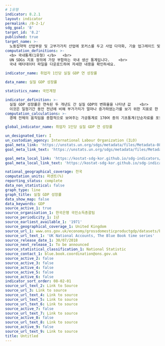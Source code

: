 ```yaml
---
# 1유형 
indicator: 8.2.1
layout: indicator
permalink: /8-2-1/
sdg_goal: '8'
target_id: '8.2'
published: true
target_name: >-
  노동집약적 산업부문 및 고부가가치 산업에 포커스를 두고 사업 다각화, 기술 업그레이드 및 혁신으로 생산성 향상
computation_definitions: >-
  <b> 국내통계(1유형) </b>   <br>
  UN SDGs 지표 정의에 가장 부합하는 국내 생산 통계입니다.    <br>
  국내 메타데이터 파일을 다운로드하여 자세한 내용을 확인하세요.

indicator_name: 취업자 1인당 실질 GDP 연 성장률

data_name: 실질 GDP 성장률

statistics_name: 국민계정

indicator_definition: >-
  실질 GDP 성장률은 연속된 두 개년도 간 실질 GDP의 변화율을 나타낸 값    <br>
  이것은 일정기간 동안 전년에 비해 부가가치가 얼마나 증가하였는가를 보기 위한 지표로 한 나라의 경제 성과를 측정하는 중요한 척도임
computation_calculations: >-
  경제 전체의 움직임을 종합적으로 보여주는 가공통계로 170여 종의 기초통계(단순자료를 포함하면 300여종)를 토대로 총산출, 중간투입액을 구하고 총산출에서 중간투입액을 차감하여 부가가치 산출

global_indicator_name: 취업자 1인당 실질 GDP 연 성장률

un_designated_tier: I
un_custodian_agency: International Labour Organization (ILO)
goal_meta_link: 'https://unstats.un.org/sdgs/metadata/files/Metadata-08-02-01.pdf'
goal_meta_link_text: 'https://unstats.un.org/sdgs/metadata/files/Metadata-08-02-01.pdf'

goal_meta_local_link: 'https://kostat-sdg-kor.github.io/sdg-indicators/public/data/Metadata-08-02-01_KOR.pdf'
goal_meta_local_link_text: 'https://kostat-sdg-kor.github.io/sdg-indicators/public/data/Metadata-08-02-01_KOR.pdf'

national_geographical_coverage: 전국
computation_units: 퍼센트(%)
reporting_status: complete
data_non_statistical: false
graph_type: line
graph_title: 실질 GDP 성장률
data_show_map: false
data_keywords: GDP
source_active_1: true
source_organisation_1: 한국은행 국민소득총괄팀
source_periodicity_1: 1년
source_earliest_available_1: '1971'
source_geographical_coverage_1: United Kingdom
source_url_1: www.ons.gov.uk/economy/grossdomesticproductgdp/datasets/bluebook
source_url_text_1: 'UK National Accounts, The Blue Book time series'
source_release_date_1: 30/07/2018
source_next_release_1: To be announced
source_statistical_classification_1: National Statistic
source_contact_1: blue.book.coordination@ons.gov.uk
source_active_2: false
source_active_3: false
source_active_4: false
source_active_5: false
source_active_6: false
indicator_sort_order: 08-02-01
source_url_text_2: Link to Source
source_url_3: Link to source
source_url_text_4: Link to source
source_url_text_5: Link to source
source_url_text_6: Link to source
source_active_7: false
source_url_text_7: Link to source
source_active_8: false
source_url_text_8: Link to source
source_active_9: false
source_url_text_9: Link to source
title: Untitled
---
```



